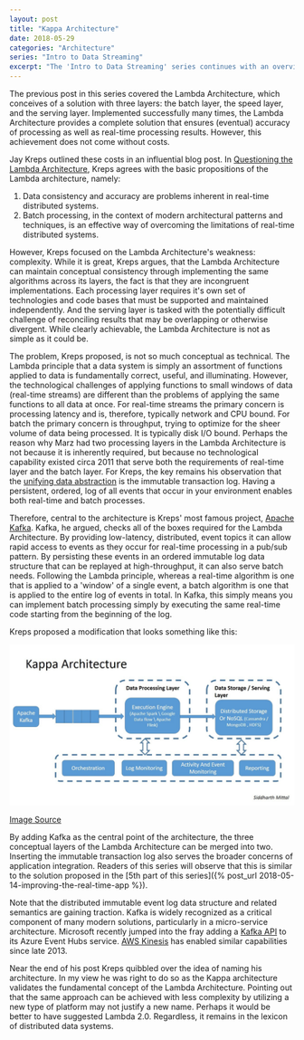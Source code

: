 ```yaml
---
layout: post
title: "Kappa Architecture"
date: 2018-05-29
categories: "Architecture"
series: "Intro to Data Streaming"
excerpt: "The 'Intro to Data Streaming' series continues with an overview of the Kappa Architecture, a proposed enhancement to the Lambda Architecture. While agreeing with the basic formula it proposes eliminating some of the technical overhead and complexity."
---
```


The previous post in this series covered the Lambda Architecture, which conceives of a solution with three layers: the batch layer, the speed layer, and the serving layer. Implemented successfully many times, the Lambda Architecture provides a complete solution that ensures (eventual) accuracy of processing as well as real-time processing results. However, this achievement does not come without costs. 

Jay Kreps outlined these costs in an influential blog post. In [Questioning the Lambda Architecture](http://radar.oreilly.com/2014/07/questioning-the-lambda-architecture.html), Kreps agrees with the basic propositions of the Lambda architecture, namely: 

1. Data consistency and accuracy are problems inherent in real-time distributed systems.
2. Batch processing, in the context of modern architectural patterns and techniques, is an effective way of overcoming the limitations of real-time distributed systems.

However, Kreps focused on the Lambda Architecture's weakness: complexity. While it is great, Kreps argues, that the Lambda Architecture can maintain conceptual consistency through implementing the same algorithms across its layers, the fact is that they are incongruent implementations. Each processing layer requires it's own set of technologies and code bases that must be supported and maintained independently. And the serving layer is tasked with the potentially difficult challenge of reconciling results that may be overlapping or otherwise divergent. While clearly achievable, the Lambda Architecture is not as simple as it could be.

The problem, Kreps proposed, is not so much conceptual as technical. The Lambda principle that a data system is simply an assortment of functions applied to data is fundamentally correct, useful, and illuminating. However, the technological challenges of applying functions to small windows of data (real-time streams) are different than the problems of applying the same functions to all data at once. For real-time streams the primary concern is processing latency and is, therefore, typically network and CPU bound. For batch the primary concern is throughput, trying to optimize for the sheer volume of data being processed. It is typically disk I/O bound. Perhaps the reason why Marz had two processing layers in the Lambda Architecture is not because it is inherently required, but because no technological capability existed circa 2011 that serve both the requirements of real-time layer and the batch layer. For Kreps, the key remains his observation that the [unifying data abstraction](https://engineering.linkedin.com/distributed-systems/log-what-every-software-engineer-should-know-about-real-time-datas-unifying) is the immutable transaction log. Having a persistent, ordered, log of all events that occur in your environment enables both real-time and batch processes. 

Therefore, central to the architecture is Kreps' most famous project, [Apache Kafka](https://kafka.apache.org). Kafka, he argued, checks all of the boxes required for the Lambda Architecture. By providing low-latency, distributed, event topics it can allow rapid access to events as they occur for real-time processing in a pub/sub pattern. By persisting these events in an ordered immutable log data structure that can be replayed at high-throughput, it can also serve batch needs. Following the Lambda principle, whereas a real-time algorithm is one that is applied to a 'window' of a single event, a batch algorithm is one that is applied to the entire log of events in total. In Kafka, this simply means you can implement batch processing simply by executing the same real-time code starting from the beginning of the log.

Kreps proposed a modification that looks something like this:

<p><center><img src="/assets/images/kappa_simple.jpg" alt="Kappa Architecture"></center></p>

[Image Source](https://www.linkedin.com/pulse/from-lambda-architecture-kappa-using-apache-beam-siddharth-mittal/)

By adding Kafka as the central point of the architecture, the three conceptual layers of the Lambda Architecture can be merged into two. Inserting the immutable transaction log also serves the broader concerns of application integration. Readers of this series will observe that this is similar to the solution proposed in the [5th part of this series]({% post_url 2018-05-14-improving-the-real-time-app %}). 

Note that the distributed immutable event log data structure and related semantics are gaining traction. Kafka is widely recognized as a critical component of many modern solutions, particularly in a micro-service architecture. Microsoft recently jumped into the fray adding a [Kafka API](https://docs.microsoft.com/en-us/azure/event-hubs/event-hubs-for-kafka-ecosystem-overview) to its Azure Event Hubs service. [AWS Kinesis](https://aws.amazon.com/kinesis/) has enabled similar capabilities since late 2013.

Near the end of his post Kreps quibbled over the idea of naming his architecture. In my view he was right to do so as the Kappa architecture validates the fundamental concept of the Lambda Architecture. Pointing out that the same approach can be achieved with less complexity by utilizing a new type of platform may not justify a new name. Perhaps it would be better to have suggested Lambda 2.0. Regardless, it remains in the lexicon of distributed data systems.

